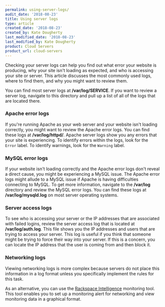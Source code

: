 ```yaml
---
permalink: using-server-logs/
audit_date: '2018-08-23'
title: Using server logs
type: article
created_date: '2018-08-23'
created_by: Kate Dougherty
last_modified_date: '2018-08-23'
last_modified_by: Kate Dougherty
product: Cloud Servers
product_url: cloud-servers
---
```


Checking your server logs can help you find out what error your website is
producing, why your site isn't loading as expected, and who is accessing your
site or server. This article discusses the most commonly used logs, where to
find them, and why you might want to review them.

You can find most server logs at **/var/log/SERVICE**. If you want to review a
server log, navigate to this directory and pull up a list of all of the logs
that are located there.

### Apache error logs

If you're running Apache as your web server and your website isn't loading
correctly, you might want to review the Apache error logs. You can find these
logs at **/var/log/httpd/**. Apache server logs show you any errors that your
site is experiencing. To identify errors within the logs, look for the `Error`
label. To identify warnings, look for the `Warning` label.

### MySQL error logs

If your website isn't loading correctly and the Apache error logs don't reveal
a direct cause, you might be experiencing a MySQL issue. The Apache error logs
might allude to a MySQL issue if Apache is having difficulties connecting
to MySQL. To get more information, navigate to the **/var/log** directory and
review the MySQL error logs. You can find these logs at
**/var/log/mysqld.log** on most server operating systems.

### Server access logs

To see who is accessing your server or the IP addresses that are associated
with failed logins, review the server access log that is located at
**/var/log/auth.log**. This file shows you the IP addresses and users that are
trying to access your server. This log is useful if you think that someone
might be trying to force their way into your server. If this is a concern, you
can locate the IP address that the user is coming from and then block it.

### Networking logs

Viewing networking logs is more complex because servers do not place this
information in a log format unless you specifically implement the
rules for this task.

As an alternative, you can use the [Rackspace
Intelligence](https://support.rackspace.com/how-to/rackspace-intelligence-faq/#top) monitoring tool. This tool enables you to set up a monitoring alert for
networking and view monitoring data in a graphical format.
